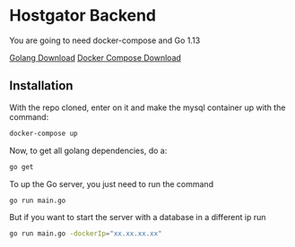 # Hostgator Backend

You are going to need docker-compose and Go 1.13

[Golang Download](https://golang.org/dl/)
[Docker Compose Download](https://docs.docker.com/compose/install/)

## Installation

With the repo cloned, enter on it and make the mysql container up with the command:

```bash
docker-compose up
```

Now, to get all golang dependencies, do a:

```bash
go get
```

To up the Go server, you just need to run the command

```bash
go run main.go
```

But if you want to start the server with a database in a different ip run

```bash
go run main.go -dockerIp="xx.xx.xx.xx"
```

